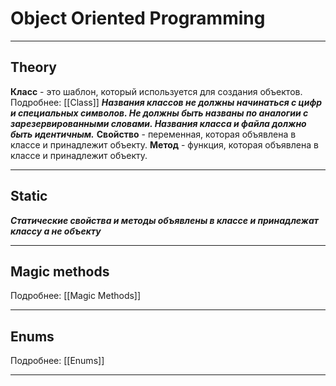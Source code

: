 # Object Oriented Programming
***
## Theory
**Класс** - это шаблон, который используется для создания объектов.
Подробнее: 
	[[Class]]
_**Названия классов не должны начинаться с цифр и специальных символов. Не должны быть названы по аналогии с зарезервированными словами. Названия класса и файла должно быть идентичным.**_
**Свойство** - переменная, которая объявлена в классе и принадлежит объекту.
**Метод** - функция, которая объявлена в классе и принадлежит объекту.

***
## Static
_**Статические свойства и методы объявлены в классе и принадлежат классу а не объекту**_
***
## Magic methods
Подробнее:
	[[Magic Methods]]
***
## Enums
Подробнее:
	[[Enums]]
***
